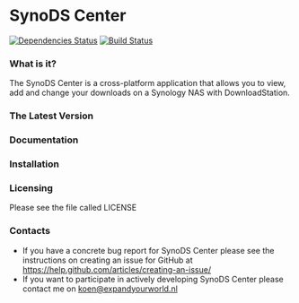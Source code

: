 # SynoDS Center
[![Dependencies Status](https://david-dm.org/koen028/synology-download-station-center.svg)](https://david-dm.org/koen028/synology-download-station-center)
[![Build Status](https://travis-ci.org/Koen028/synology-download-station-center.svg?branch=master)](https://travis-ci.org/Koen028/synology-download-station-center)
### What is it?
The SynoDS Center is a cross-platform application that allows you to view, add
and change your downloads on a Synology NAS with DownloadStation.

### The Latest Version


### Documentation


### Installation


### Licensing
Please see the file called LICENSE

### Contacts
- If you have a concrete bug report for SynoDS Center please see the
instructions on creating an issue for GitHub at
<https://help.github.com/articles/creating-an-issue/>
- If you want to participate in actively developing SynoDS Center please contact
me on koen@expandyourworld.nl
